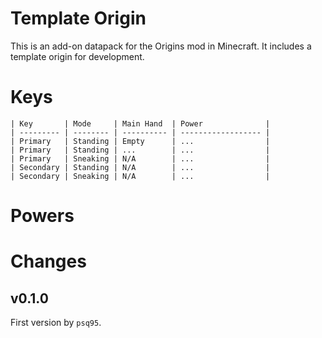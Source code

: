 # Template Origin

This is an add-on datapack for the Origins mod in Minecraft. It includes a template origin for development.

# Keys

```
| Key       | Mode     | Main Hand  | Power              |
| --------- | -------- | ---------- | ------------------ |
| Primary   | Standing | Empty      | ...                |
| Primary   | Standing | ...        | ...                |
| Primary   | Sneaking | N/A        | ...                |
| Secondary | Standing | N/A        | ...                |
| Secondary | Sneaking | N/A        | ...                |
```

# Powers

# Changes

## v0.1.0

First version by `psq95`.
